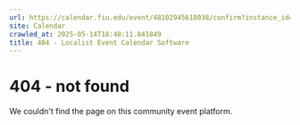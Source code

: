 ```yaml
---
url: https://calendar.fiu.edu/event/48102945618038/confirm?instance_id=48102945646729&return=https%3A%2F%2Fcalendar.fiu.edu%2Fcalendar
site: Calendar
crawled_at: 2025-05-14T18:48:11.841849
title: 404 - Localist Event Calendar Software
---
```


# 404 - not found
We couldn't find the page on this community event platform.
